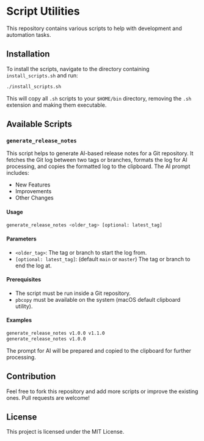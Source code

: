 # Script Utilities

This repository contains various scripts to help with development and automation tasks.

## Installation

To install the scripts, navigate to the directory containing `install_scripts.sh` and run:

```bash
./install_scripts.sh
```

This will copy all `.sh` scripts to your `$HOME/bin` directory, removing the `.sh` extension and making them executable.


## Available Scripts

### `generate_release_notes`

This script helps to generate AI-based release notes for a Git repository. It fetches the Git log between two tags or branches, formats the log for AI processing, and copies the formatted log to the clipboard. The AI prompt includes:

- New Features
- Improvements
- Other Changes

#### Usage

```bash
generate_release_notes <older_tag> [optional: latest_tag]
```

#### Parameters

- `<older_tag>`: The tag or branch to start the log from.
- `[optional: latest_tag]`: (default `main` or `master`) The tag or branch to end the log at.

#### Prerequisites

- The script must be run inside a Git repository.
- `pbcopy` must be available on the system (macOS default clipboard utility).

#### Examples

```bash
generate_release_notes v1.0.0 v1.1.0
generate_release_notes v1.0.0
```

The prompt for AI will be prepared and copied to the clipboard for further processing.

## Contribution

Feel free to fork this repository and add more scripts or improve the existing ones. Pull requests are welcome!

## License

This project is licensed under the MIT License.